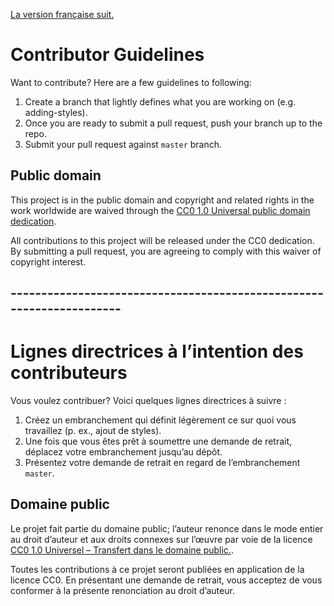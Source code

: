 [La version française suit.](#---------------------------------------------------------------------)

# Contributor Guidelines

Want to contribute? Here are a few guidelines to following:

1. Create a branch that lightly defines what you are working on (e.g. adding-styles).
2. Once you are ready to submit a pull request, push your branch up to the repo.
3. Submit your pull request against `master` branch.

## Public domain

This project is in the public domain and
copyright and related rights in the work worldwide are waived through
the [CC0 1.0 Universal public domain dedication](https://creativecommons.org/publicdomain/zero/1.0/).

All contributions to this project will be released under the CC0
dedication. By submitting a pull request, you are agreeing to comply
with this waiver of copyright interest.

## ---------------------------------------------------------------------

# Lignes directrices à l’intention des contributeurs

Vous voulez contribuer? Voici quelques lignes directrices à suivre :

1.	Créez un embranchement qui définit légèrement ce sur quoi vous travaillez (p. ex., ajout de styles).
2.	Une fois que vous êtes prêt à soumettre une demande de retrait, déplacez votre embranchement jusqu’au dépôt.
3.	Présentez votre demande de retrait en regard de l’embranchement `master`.


## Domaine public

Le projet fait partie du domaine public; l’auteur renonce dans le mode entier au droit d’auteur et aux droits connexes sur l’œuvre par voie de la licence [CC0 1.0 Universel – Transfert dans le domaine public.](https://creativecommons.org/publicdomain/zero/1.0/deed.fr).

Toutes les contributions à ce projet seront publiées en application de la licence CC0. En présentant une demande de retrait, vous acceptez de vous conformer à la présente renonciation au droit d’auteur.
